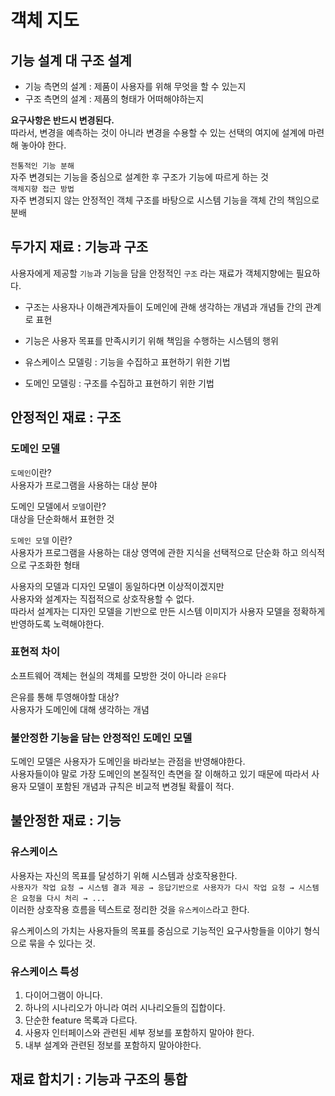 # 객체 지도

## 기능 설계 대 구조 설계

- 기능 측면의 설계 : 제품이 사용자를 위해 무엇을 할 수 있는지
- 구조 측면의 설계 : 제품의 형태가 어떠해야하는지

**요구사항은 반드시 변경된다.**  
따라서, 변경을 예측하는 것이 아니라 변경을 수용할 수 있는 선택의 여지에 설계에 마련해 놓아야 한다.

`전통적인 기능 분해`  
자주 변경되는 기능을 중심으로 설계한 후 구조가 기능에 따르게 하는 것  
`객체지향 접근 방법`  
자주 변경되지 않는 안정적인 객체 구조를 바탕으로 시스템 기능을 객체 간의 책임으로 분배

## 두가지 재료 : 기능과 구조

사용자에게 제공할 `기능`과 기능을 담을 안정적인 `구조` 라는 재료가 객체지향에는 필요하다.

- 구조는 사용자나 이해관계자들이 도메인에 관해 생각하는 개념과 개념들 간의 관계로 표현
- 기능은 사용자 목표를 만족시키기 위해 책임을 수행하는 시스템의 행위

- 유스케이스 모델링 : 기능을 수집하고 표현하기 위한 기법
- 도메인 모델링 : 구조를 수집하고 표현하기 위한 기법

## 안정적인 재료 : 구조

### 도메인 모델

`도메인`이란?  
사용자가 프로그램을 사용하는 대상 분야

도메인 모델에서 `모델`이란?  
대상을 단순화해서 표현한 것

`도메인 모델` 이란?  
사용자가 프로그램을 사용하는 대상 영역에 관한 지식을 선택적으로 단순화 하고 의식적으로 구조화한 형태

사용자의 모델과 디자인 모델이 동일하다면 이상적이겠지만  
사용자와 설계자는 직접적으로 상호작용할 수 없다.  
따라서 설계자는 디자인 모델을 기반으로 만든 시스템 이미지가 사용자 모델을 정확하게 반영하도록 노력해야한다.

### 표현적 차이

소프트웨어 객체는 현실의 객체를 모방한 것이 아니라 `은유`다

은유를 통해 투영해야할 대상?  
사용자가 도메인에 대해 생각하는 개념

### 불안정한 기능을 담는 안정적인 도메인 모델

도메인 모델은 사용자가 도메인을 바라보는 관점을 반영해야한다.  
사용자들이야 말로 가장 도메인의 본질적인 측면을 잘 이해하고 있기 때문에
따라서 사용자 모델이 포함된 개념과 규칙은 비교적 변경될 확률이 적다.

## 불안정한 재료 : 기능

### 유스케이스

사용자는 자신의 목표를 달성하기 위해 시스템과 상호작용한다.  
`사용자가 작업 요청 → 시스템 결과 제공 → 응답기반으로 사용자가 다시 작업 요청 → 시스템은 요청을 다시 처리 → ...  `  
이러한 상호작용 흐름을 텍스트로 정리한 것을 `유스케이스`라고 한다.

유스케이스의 가치는 사용자들의 목표를 중심으로 기능적인 요구사항들을 이야기 형식으로 묶을 수 있다는 것.

### 유스케이스 특성

1. 다이어그램이 아니다.
2. 하나의 시나리오가 아니라 여러 시나리오들의 집합이다.
3. 단순한 feature 목록과 다르다.
4. 사용자 인터페이스와 관련된 세부 정보를 포함하지 말아야 한다.
5. 내부 설계와 관련된 정보를 포함하지 말아야한다.

## 재료 합치기 : 기능과 구조의 통합
